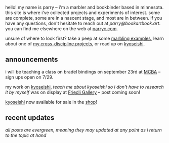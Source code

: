 hello! my name is parry – i'm a marbler and bookbinder based in minnesota. this site is where i've collected projects and experiments of interest. some are complete, some are in a nascent stage, and most are in between. if you have any questions, don't hesitate to reach out at _parry@bookartbook.art_. you can find me elsewhere on the web at [parryc.com](https://parryc.com).

unsure of where to look first? take a peep at some [marbling examples](marbling-examples), learn about one of [my cross-discipline projects](a-momigami-jacket), or read up on [kyoseishi](kyoseishi). 

## announcements

<attn>i will be teaching a class on bradel bindings on september 23rd at [MCBA](https://www.mnbookarts.org/) – sign ups open on 7/29.</attn>

<attn>my work on [kyoseishi](kyoseishi), _teach me about kyoseishi so i don't have to research it by myself_ was on display at [Friedli Gallery](https://www.friedliartsgallery.com/exhibitions) – post coming soon!</attn>

<attn>[kyoseishi](kyoseishi) now available for sale in the [shop](shop)!</attn>

## recent updates

_all posts are evergreen, meaning they may updated at any point as i return to the topic at hand_

